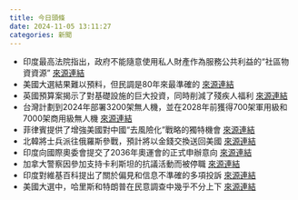 ```yaml
---
title: 今日頭條
date: 2024-11-05 13:11:27
categories: 新聞            
---
```

- 印度最高法院指出，政府不能隨意使用私人財產作為服務公共利益的“社區物資資源” [來源連結](https://www.thehindu.com/news/national/private-properties-cannot-be-taken-over-by-government-supreme-court/article68831508.ece)
- 美國大選結果難以預料，但民調是80年來最準確的 [來源連結](https://asiatimes.com/2024/11/us-election-too-close-to-call-dont-blame-the-polls-though/)
- 英國預算案揭示了對基礎設施的巨大投資，同時削減了殘疾人福利 [來源連結](https://www.theguardian.com/commentisfree/2024/nov/05/tax-and-spend-budget-disabled-people-austerity)
- 台灣計劃到2024年部署3200架無人機，並在2028年前獲得700架軍用級和7000架商用級無人機 [來源連結](https://asiatimes.com/2024/11/smart-dragon-taiwans-new-unmanned-sub-breathes-fire-at-china/)
- 菲律賓提供了增強美國對中國“去風險化”戰略的獨特機會 [來源連結](https://asiatimes.com/2024/11/harris-or-trump-philippines-sitting-pretty-with-america/)
- 北韓將士兵派往俄羅斯參戰，預計將以金錢交換送回美國 [來源連結](https://www.theguardian.com/world/2024/nov/05/north-korea-troops-russia-ukraine-war-kim-jong-un-putin)
- 印度向國際奧委會提交了2036年奧運會的正式申辦意向 [來源連結](https://www.thehindu.com/sport/olympics/india-submits-official-bid-to-host-2036-olympics/article68831822.ece)
- 加拿大警察因參加支持卡利斯坦的抗議活動而被停職 [來源連結](https://www.thehindu.com/news/international/canadian-cop-suspended-for-attending-pro-khalistan-protest-outside-hindu-temple/article68831241.ece)
- 印度對維基百科提出了關於偏見和信息不準確的多項投訴 [來源連結](https://www.thehindu.com/news/national/centre-questions-wikipedia-over-complaints-of-bias-and-inaccuracies-in-information/article68831550.ece)
- 美國大選中，哈里斯和特朗普在民意調查中幾乎不分上下 [來源連結](https://www.theguardian.com/us-news/live/2024/nov/05/us-election-2024-live-updates-donald-trump-vs-kamala-harris-results-presidential-elections-day-latest-news-polls-update)



